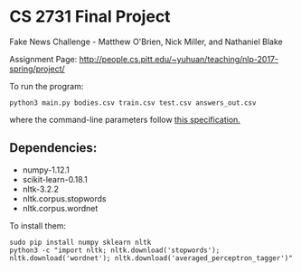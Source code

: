 # CS 2731 Final Project
Fake News Challenge - Matthew O'Brien, Nick Miller, and Nathaniel Blake

Assignment Page:
http://people.cs.pitt.edu/~yuhuan/teaching/nlp-2017-spring/project/

To run the program:

`python3 main.py bodies.csv train.csv test.csv answers_out.csv`

where the command-line parameters follow [this specification.](http://people.cs.pitt.edu/~yuhuan/teaching/nlp-2017-spring/project/prelim-sub.html)

## Dependencies:
 - numpy-1.12.1
 - scikit-learn-0.18.1
 - nltk-3.2.2
 - nltk.corpus.stopwords
 - nltk.corpus.wordnet

To install them:
```
sudo pip install numpy sklearn nltk
python3 -c "import nltk; nltk.download('stopwords'); nltk.download('wordnet'); nltk.download('averaged_perceptron_tagger')"
```
